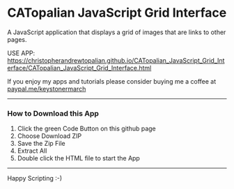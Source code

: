 # CATopalian JavaScript Grid Interface
A JavaScript application that displays a grid of images that are links to other pages.  

USE APP: https://christopherandrewtopalian.github.io/CATopalian_JavaScript_Grid_Interface/CATopalian_JavaScript_Grid_Interface.html

If you enjoy my apps and tutorials please consider buying me a coffee at [paypal.me/keystonermarch](https://www.paypal.com/paypalme/keystonermarch)

---

### How to Download this App
1. Click the green Code Button on this github page
2. Choose Download ZIP
3. Save the Zip File
4. Extract All
5. Double click the HTML file to start the App

---

Happy Scripting :-)

